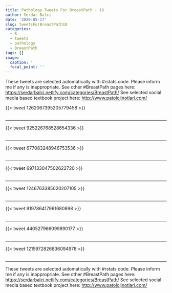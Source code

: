 ```yaml
---
title: Pathology Tweets For BreastPath - 18
author: Serdar Balci
date: '2020-05-17'
slug: tweetsForBreastPath18
categories:
  - R
  - tweets
  - pathology
  - BreastPath
tags: []
image:
  caption: ''
  focal_point: ''
---
```



These tweets are selected automatically with #rstats code. Please inform me if any is inappropriate.
See other #BreastPath pages here: https://serdarbalci.netlify.com/categories/BreastPath/ 
See selected social media based textbook project here: http://www.patolojinotlari.com/

{{< tweet 1262067395205779458 >}}
<br>
<br>
<hr>
{{< tweet 925226768528654336 >}}
<br>
<br>
<hr>
{{< tweet 677083248946753536 >}}
<br>
<br>
<hr>
{{< tweet 697133047502622720 >}}
<br>
<br>
<hr>
{{< tweet 1246763385020207105 >}}
<br>
<br>
<hr>
{{< tweet 919786417961680898 >}}
<br>
<br>
<hr>
{{< tweet 440527966099890177 >}}
<br>
<br>
<hr>
{{< tweet 1215972826836094978 >}}
<br>
<br>
<hr>


These tweets are selected automatically with #rstats code. Please inform me if any is inappropriate.
See other #BreastPath pages here: https://serdarbalci.netlify.com/categories/BreastPath/ 
See selected social media based textbook project here: http://www.patolojinotlari.com/
